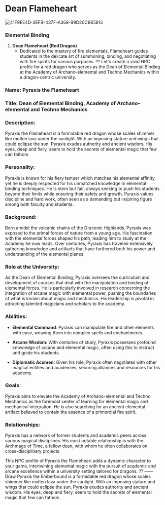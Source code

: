 # Dean Flameheart


![41F9EE4D-3EFB-437F-A369-B9D20C8B5913](images/41F9EE4D-3EFB-437F-A369-B9D20C8B5913.webp)

### Elemental Binding

1. **Dean Flameheart (Red Dragon)**
   - Dedicated to the mastery of fire elementals, Flameheart guides students in the delicate art of summoning, binding, and negotiating with fire spirits for various purposes.
??
Let's create a vivid NPC profile for a red dragon who serves as the Dean of Elemental Binding at the Academy of Archano-elemental and Techno Mechanics within a dragon-centric university.

### Name: Pyraxis the Flameheart

### Title: Dean of Elemental Binding, Academy of Archano-elemental and Techno Mechanics

### Description:
Pyraxis the Flameheart is a formidable red dragon whose scales shimmer like molten lava under the sunlight. With an imposing stature and wings that could eclipse the sun, Pyraxis exudes authority and ancient wisdom. His eyes, deep and fiery, seem to hold the secrets of elemental magic that few can fathom.

### Personality:
Pyraxis is known for his fiery temper which matches his elemental affinity, yet he is deeply respected for his unmatched knowledge in elemental binding techniques. He is stern but fair, always seeking to push his students beyond their limits while ensuring their safety and growth. Pyraxis values discipline and hard work, often seen as a demanding but inspiring figure among both faculty and students.

### Background:
Born amidst the volcanic chains of the Draconic Highlands, Pyraxis was exposed to the primal forces of nature from a young age. His fascination with the elemental forces shaped his path, leading him to study at the Academy he now leads. Over centuries, Pyraxis has traveled extensively, gathering knowledge and artifacts that have furthered both his power and understanding of the elemental planes.

### Role at the University:
As the Dean of Elemental Binding, Pyraxis oversees the curriculum and development of courses that deal with the manipulation and binding of elemental forces. He is particularly involved in research concerning the integration of arcane magic with elemental power, pushing the boundaries of what is known about magic and mechanics. His leadership is pivotal in attracting talented magicians and scholars to the academy.

### Abilities:

- **Elemental Command**: Pyraxis can manipulate fire and other elements with ease, weaving them into complex spells and enchantments.

- **Arcane Wisdom**: With centuries of study, Pyraxis possesses profound knowledge of arcane and elemental magic, often using this to instruct and guide his students.

- **Diplomatic Acumen**: Given his role, Pyraxis often negotiates with other magical entities and academies, securing alliances and resources for his academy.

### Goals:
Pyraxis aims to elevate the Academy of Archano-elemental and Techno Mechanics as the foremost center of learning for elemental magic and mechanical integration. He is also searching for an ancient elemental artifact believed to contain the essence of a primordial fire spirit.

### Relationships:
Pyraxis has a network of former students and academic peers across various magical disciplines. His most notable relationship is with the Archmage of Time, a fellow dean, with whom he often collaborates on cross-disciplinary projects.

This NPC profile of Pyraxis the Flameheart adds a dynamic character to your game, intertwining elemental magic with the pursuit of academic and arcane excellence within a university setting tailored for dragons.
??
——
Draw Pyraxis the Emberbound is a formidable red dragon whose scales shimmer like molten lava under the sunlight. With an imposing stature and wings that could eclipse the sun, Pyraxis exudes authority and ancient wisdom. His eyes, deep and fiery, seem to hold the secrets of elemental magic that few can fathom.
